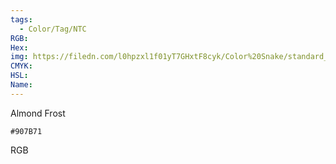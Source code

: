 ```yaml
---
tags:
  - Color/Tag/NTC
RGB:
Hex:
img: https://filedn.com/l0hpzxl1f01yT7GHxtF8cyk/Color%20Snake/standard_csv_to_svg//907B71.svg
CMYK:
HSL:
Name:
---
```

Almond Frost
```palette
#907B71
```
RGB
